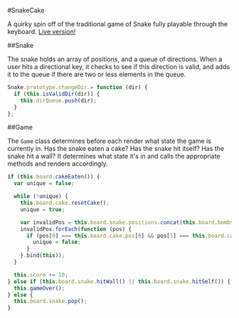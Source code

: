 #SnakeCake

A quirky spin off of the traditional game of Snake fully playable through the keyboard.
[Live version!](www.hyungccho.com/snakecake)

##Snake

The snake holds an array of positions, and a queue of directions. When a user hits a directional key, it checks to see if this direction is valid, and adds it to the queue if there are two or less elements in the queue.

````javascript
Snake.prototype.changeDir = function (dir) {
  if (this.isValidDir(dir)) {
    this.dirQueue.push(dir);
  }
};
````

##Game

The `Game` class determines before each render what state the game is currently in. Has the snake eaten a cake? Has the snake hit itself? Has the snake hit a wall? It determines what state it's in and calls the appropriate methods and renders accordingly.

````javascript
if (this.board.cakeEaten()) {
  var unique = false;

  while (!unique) {
    this.board.cake.resetCake();
    unique = true;

    var invalidPos = this.board.snake.positions.concat(this.board.bombs);
    invalidPos.forEach(function (pos) {
      if (pos[0] === this.board.cake.pos[0] && pos[1] === this.board.cake.pos[1]) {
        unique = false;
      }
    }.bind(this));
  }

  this.score += 10;
} else if (this.board.snake.hitWall() || this.board.snake.hitSelf()) {
  this.gameOver();
} else {
  this.board.snake.pop();
}
````
